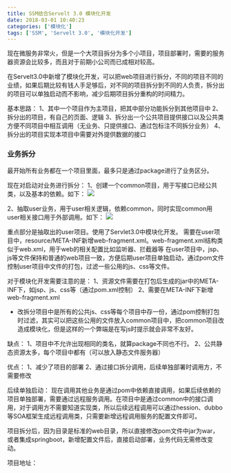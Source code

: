 ```yaml
---
title: SSM结合Servelt 3.0 模块化开发
date: 2018-03-01 10:40:23
categories: ['模块化']
tags: ['SSM', 'Servelt 3.0', '模块化开发']
---
```


现在微服务非常火，但是一个大项目拆分为多个小项目，项目部署时，需要的服务器资源会比较多，而且对于前期小公司而已成相对较高。

在Servelt3.0中新增了模块化开发，可以把web项目进行拆分，不同的项目不同的业绩，如果后期比较有钱人手足够后，对不同的项目拆分到不同的人负责，拆分出的项目可以单独启动而不影响，减少后期项目拆分重构的时间精力。

基本思路：
1、其中一个项目作为主项目，把其中部分功能拆分到其他项目中
2、拆分出的项目，有自己的页面、逻辑
3、拆分出一个公共项目提供接口以及公共类方便不同项目中相互调用（无业务、只提供接口、通过包标注不同拆分业务）
4、拆分出的项目实现本项目中需要对外提供数据的接口

<!-- more -->
### 业务拆分
最开始所有业务都在一个项目里面，最多只是通过package进行了业务区分。

现在对启动对业务进行拆分：
1、创建一个common项目，用于写接口已经公共类，以及基本的依赖。如下：
![](http://image.whhxz.smallstool.cn/20180301屏幕快照2018-03-01下午3.30.13.png)

2、抽取user业务，用于user相关逻辑，依赖common，同时实现common用user相关接口用于外部调用。如下：
![](http://image.whhxz.smallstool.cn/20180301屏幕快照2018-03-01下午3.32.52.png)

重点部分是抽取出的user项目。使用了Servlet3.0中模块化开发。
需要在user项目中，resource/META-INF新增web-fragment.xml。web-fragment.xml结构类似于web.xml，用于web的相关配置比如监听器、拦截器等
在user项目中，jsp、js等文件保持和普通的web项目一致，方便后期user项目单独启动，通过pom文件控制user项目中文件的打包，过滤一些公用的js、css等文件。

对于模块化开发需要注意的是：
1、资源文件需要在打包后生成的jar中的META-INF下，如jsp、js、css等（通过pom.xml控制）
2、需要在META-INF下新增web-fragment.xml

* 改拆分项目中是所有的公共js、css等每个项目中存一份，通过pom控制打包时过滤，其实可以把这些公用的文件放入common项目中，把common项目改造成模块化，但是这样的一个弊端是在写js时提示就会非常不友好。

缺点：
1、项目中不允许出现相同的类名，就算package不同也不行。
2、公共静态资源太多，每个项目中都有（可以放入静态文件服务器）

优点：
1、减少了项目的部署
2、通过接口拆分调用，后续单独部署时调用方，不需要修改

后续单独启动：
现在调用其他业务是通过pom中依赖直接调用，如果后续依赖的项目单独部署，需要通过远程服务调用。在项目中是通过common中的接口调用，对于调用方不需要知道实现类，所以后续远程调用可以通过hession、dubbo等SOA框架生成远程调用类，只需要新增远程调用服务的配置文件即可。

项目拆分后，因为目录是标准的web目录，所以直接修改pom文件中jar为war，或者集成springboot，新增配置文件后，直接启动部署，业务代码无需修改变动。

项目地址：
